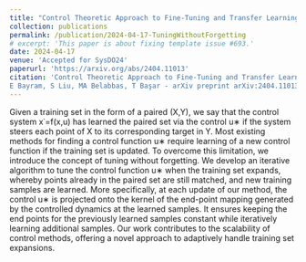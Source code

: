 ```yaml
---
title: "Control Theoretic Approach to Fine-Tuning and Transfer Learning"
collection: publications
permalink: /publication/2024-04-17-TuningWithoutForgetting
# excerpt: 'This paper is about fixing template issue #693.'
date: 2024-04-17
venue: 'Accepted for SysDO24'
paperurl: 'https://arxiv.org/abs/2404.11013'
citation: 'Control Theoretic Approach to Fine-Tuning and Transfer Learning
E Bayram, S Liu, MA Belabbas, T Başar - arXiv preprint arXiv:2404.11013, 2024'
---
```


Given a training set in the form of a paired (X,Y), we say that the control system x˙=f(x,u) has learned the paired set via the control u∗ if the system steers each point of X to its corresponding target in Y. Most existing methods for finding a control function u∗ require learning of a new control function if the training set is updated. To overcome this limitation, we introduce the concept of tuning without forgetting. We develop an iterative algorithm to tune the control function u∗ when the training set expands, whereby points already in the paired set are still matched, and new training samples are learned. More specifically, at each update of our method, the control u∗ is projected onto the kernel of the end-point mapping generated by the controlled dynamics at the learned samples. It ensures keeping the end points for the previously learned samples constant while iteratively learning additional samples. Our work contributes to the scalability of control methods, offering a novel approach to adaptively handle training set expansions.